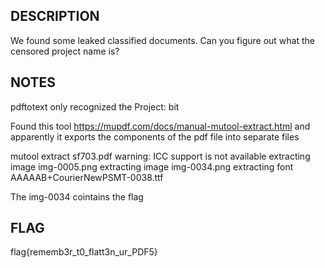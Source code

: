 ## DESCRIPTION
We found some leaked classified documents. Can you figure out what the censored project name is?



## NOTES
pdftotext only recognized the Project: bit


Found this tool 
https://mupdf.com/docs/manual-mutool-extract.html
and apparently it exports the components of the pdf file into separate files

mutool extract sf703.pdf
warning: ICC support is not available
extracting image img-0005.png
extracting image img-0034.png
extracting font AAAAAB+CourierNewPSMT-0038.ttf 

The img-0034 cointains the flag

## FLAG
flag{rememb3r_t0_flatt3n_ur_PDF5}